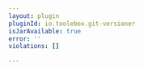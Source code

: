 ```yaml
---
layout: plugin
pluginId: io.toolebox.git-versioner
isJarAvailable: true
error: ''
violations: []

---
```

